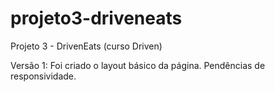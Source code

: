 # projeto3-driveneats
Projeto 3 - DrivenEats (curso Driven)


Versão 1:
Foi criado o layout básico da página. Pendências de responsividade.
